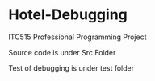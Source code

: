 # Hotel-Debugging
ITC515 Professional Programming Project

Source code is under Src Folder

Test of debugging is under test folder
